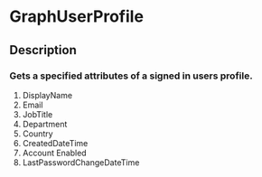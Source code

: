 # GraphUserProfile

## Description


### Gets a specified attributes of a signed in users profile.

1. DisplayName
2. Email
3. JobTitle
4. Department
5. Country
6. CreatedDateTime
7. Account Enabled
8. LastPasswordChangeDateTime
 
